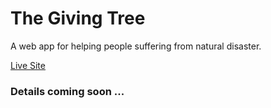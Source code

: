 # The Giving Tree

A web app for helping people suffering from natural disaster.

[Live Site](https://thegivingtreebd.web.app/)

### Details coming soon ...
